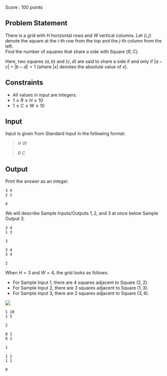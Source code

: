 Score : $100$ points

## Problem Statement

There is a grid with $H$ horizontal rows and $W$ vertical columns. Let $(i,j)$ denote the square at the $i$-th row from the top and the $j$-th column from the left.<br>
Find the number of squares that share a side with Square $(R, C)$.

Here, two squares $(a,b)$ and $(c,d)$ are said to share a side if and only if $|a-c|+|b-d|=1$ (where $|x|$ denotes the absolute value of $x$).

## Constraints

- All values in input are integers.
- $1 \le R \le H \le 10$
- $1 \le C \le W \le 10$

## Input

Input is given from Standard Input in the following format:

> $H$ $W$
> 
> $R$ $C$

## Output

Print the answer as an integer.

```input1
3 4
2 2
```

```output1
4
```

We will describe Sample Inputs/Outputs $1,2$, and $3$ at once below Sample Output $3$.

```input2
3 4
1 3
```

```output2
3
```

```input3
3 4
3 4
```

```output3
2
```

When $H=3$ and $W=4$, the grid looks as follows.

- For Sample Input $1$, there are $4$ squares adjacent to Square $(2,2)$.
- For Sample Input $2$, there are $3$ squares adjacent to Square $(1,3)$.
- For Sample Input $3$, there are $2$ squares adjacent to Square $(3,4)$.

![](https://img.atcoder.jp/abc250/abc250a-fig1.png)

```input4
1 10
1 5
```

```output4
2
```

```input5
8 1
8 1
```

```output5
1
```

```input6
1 1
1 1
```

```output6
0
```